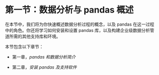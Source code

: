 # 第一节：数据分析与 pandas 概述

在本节中，我们将为你快速概述数据分析过程的概念，以及 pandas 在这一过程中的角色。你还将学习如何安装和设置 pandas 库，以及构建企业级数据分析管道所需的其他支持库和环境。

本节包含以下章节：

+   第一章，*pandas 和数据分析简介*

+   第二章，*安装 pandas 及支持软件*
